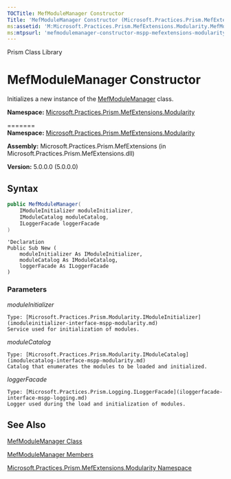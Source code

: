 ```yaml
---
TOCTitle: MefModuleManager Constructor
Title: 'MefModuleManager Constructor (Microsoft.Practices.Prism.MefExtensions.Modularity)'
ms:assetid: 'M:Microsoft.Practices.Prism.MefExtensions.Modularity.MefModuleManager.\#ctor(Microsoft.Practices.Prism.Modularity.IModuleInitializer,Microsoft.Practices.Prism.Modularity.IModuleCatalog,Microsoft.Practices.Prism.Logging.ILoggerFacade)'
ms:mtpsurl: 'mefmodulemanager-constructor-mspp-mefextensions-modularity.md'
---
```


Prism Class Library

# MefModuleManager Constructor

Initializes a new instance of the [MefModuleManager](mefmodulemanager-class-mspp-mefextensions-modularity.md) class.

**Namespace:** [Microsoft.Practices.Prism.MefExtensions.Modularity](mspp-mefextensions-modularity-namespace.md)

=======
**Namespace:** [Microsoft.Practices.Prism.MefExtensions.Modularity](https://msdn.microsoft.com/library/microsoft.practices.prism.mefextensions.modularity)

**Assembly:** Microsoft.Practices.Prism.MefExtensions (in Microsoft.Practices.Prism.MefExtensions.dll)

**Version:** 5.0.0.0 (5.0.0.0)

## Syntax

```C#
public MefModuleManager(
	IModuleInitializer moduleInitializer,
	IModuleCatalog moduleCatalog,
	ILoggerFacade loggerFacade
)
```

```VB
'Declaration
Public Sub New ( 
	moduleInitializer As IModuleInitializer,
	moduleCatalog As IModuleCatalog,
	loggerFacade As ILoggerFacade
)
```


### Parameters

*moduleInitializer*

    Type: [Microsoft.Practices.Prism.Modularity.IModuleInitializer](imoduleinitializer-interface-mspp-modularity.md)
    Service used for initialization of modules.

*moduleCatalog*

    Type: [Microsoft.Practices.Prism.Modularity.IModuleCatalog](imodulecatalog-interface-mspp-modularity.md)
    Catalog that enumerates the modules to be loaded and initialized.

*loggerFacade*

    Type: [Microsoft.Practices.Prism.Logging.ILoggerFacade](iloggerfacade-interface-mspp-logging.md)
    Logger used during the load and initialization of modules.

## See Also

[MefModuleManager Class](mefmodulemanager-class-mspp-mefextensions-modularity.md)

[MefModuleManager Members](mefmodulemanager-members-mspp-mefextensions-modularity.md)

[Microsoft.Practices.Prism.MefExtensions.Modularity Namespace](mspp-mefextensions-modularity-namespace.md)
